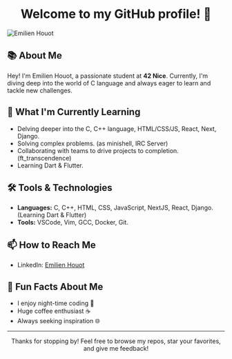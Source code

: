 <H1 align="center">Welcome to my GitHub profile! 👋</H1>

![Emilien Houot](https://github.com/EmlHT/EmlHT/assets/115173542/0ab5eff3-8fb0-43fa-81c7-894de6b96be9)

## 📚 About Me

Hey! I'm Emilien Houot, a passionate student at **42 Nice**. Currently, I'm diving deep into the world of C language and always eager to learn and tackle new challenges.

## 🌱 What I'm Currently Learning

- Delving deeper into the C, C++ language, HTML/CSS/JS, React, Next, Django.
- Solving complex problems. (as minishell, IRC Server)
- Collaborating with teams to drive projects to completion. (ft_transcendence)
- Learning Dart & Flutter.

## 🛠 Tools & Technologies

- **Languages:** C, C++, HTML, CSS, JavaScript, NextJS, React, Django. (Learning Dart & Flutter)
- **Tools:** VSCode, Vim, GCC, Docker, Git.

## 📫 How to Reach Me

- LinkedIn: [Emilien Houot](https://www.linkedin.com/in/emilien-houot/)
<!-- Email: your.email@example.com-->

## 🚀 Fun Facts About Me

- I enjoy night-time coding 🌙
- Huge coffee enthusiast ☕️
- Always seeking inspiration 🌐

---

<p align="center">
    Thanks for stopping by! Feel free to browse my repos, star your favorites, and give me feedback!
</p>

<!-- <p align="center">
    <img src="https://visitor-badge.glitch.me/badge?page_id=EmlHT.EmlHT" alt="Visitors Badge">
</p>
-->


<!--
**EmlHT/EmlHT** is a ✨ _special_ ✨ repository because its `README.md` (this file) appears on your GitHub profile.

Here are some ideas to get you started:

- 🔭 I’m currently working on ...
- 🌱 I’m currently learning ...
- 👯 I’m looking to collaborate on ...
- 🤔 I’m looking for help with ...
- 💬 Ask me about ...
- 📫 How to reach me: ...
- 😄 Pronouns: ...
- ⚡ Fun fact: ...
-->
